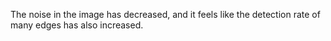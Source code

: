 The noise in the image has decreased, and it feels like the detection rate of many edges has also increased.
